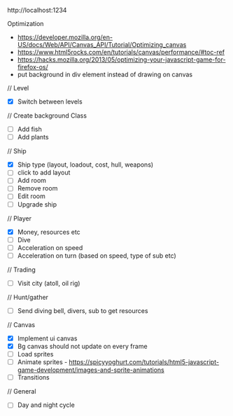 http://localhost:1234

Optimization
- https://developer.mozilla.org/en-US/docs/Web/API/Canvas_API/Tutorial/Optimizing_canvas
- https://www.html5rocks.com/en/tutorials/canvas/performance/#toc-ref
- https://hacks.mozilla.org/2013/05/optimizing-your-javascript-game-for-firefox-os/
- put background in div element instead of drawing on canvas

// Level
- [x] Switch between levels

// Create background Class
- [ ] Add fish
- [ ] Add plants

// Ship 
- [x] Ship type (layout, loadout, cost, hull, weapons)
- [ ] click to add layout
- [ ] Add room
- [ ] Remove room
- [ ] Edit room
- [ ] Upgrade ship

// Player
- [x] Money, resources etc
- [ ] Dive
- [ ] Acceleration on speed
- [ ] Acceleration on turn (based on speed, type of sub etc)

// Trading
- [ ] Visit city (atoll, oil rig)

// Hunt/gather
- [ ] Send diving bell, divers, sub to get resources

// Canvas
- [x] Implement ui canvas
- [x] Bg canvas should not update on every frame
- [ ] Load sprites
- [ ] Animate sprites - https://spicyyoghurt.com/tutorials/html5-javascript-game-development/images-and-sprite-animations
- [ ] Transitions

// General
- [ ] Day and night cycle
